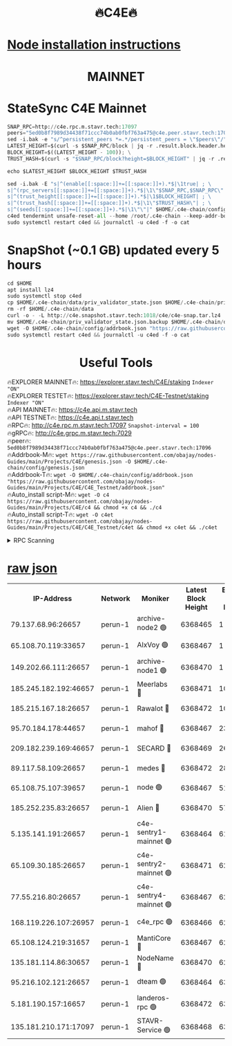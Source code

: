 <h1 align="center"> 🔥C4E🔥</h1>

[Node installation instructions](https://github.com/obajay/nodes-Guides/tree/main/Projects/C4E)
=

<h1 align="center"> MAINNET</h1>

# StateSync C4E Mainnet
```python
SNAP_RPC=http://c4e.rpc.m.stavr.tech:17097
peers="5ed0b8f7989d34438f71ccc74b0ab0fbf763a475@c4e.peer.stavr.tech:17096"
sed -i.bak -e "s/^persistent_peers *=.*/persistent_peers = \"$peers\"/" $HOME/.c4e-chain/config/config.toml
LATEST_HEIGHT=$(curl -s $SNAP_RPC/block | jq -r .result.block.header.height); \
BLOCK_HEIGHT=$((LATEST_HEIGHT - 100)); \
TRUST_HASH=$(curl -s "$SNAP_RPC/block?height=$BLOCK_HEIGHT" | jq -r .result.block_id.hash)

echo $LATEST_HEIGHT $BLOCK_HEIGHT $TRUST_HASH

sed -i.bak -E "s|^(enable[[:space:]]+=[[:space:]]+).*$|\1true| ; \
s|^(rpc_servers[[:space:]]+=[[:space:]]+).*$|\1\"$SNAP_RPC,$SNAP_RPC\"| ; \
s|^(trust_height[[:space:]]+=[[:space:]]+).*$|\1$BLOCK_HEIGHT| ; \
s|^(trust_hash[[:space:]]+=[[:space:]]+).*$|\1\"$TRUST_HASH\"| ; \
s|^(seeds[[:space:]]+=[[:space:]]+).*$|\1\"\"|" $HOME/.c4e-chain/config/config.toml
c4ed tendermint unsafe-reset-all --home /root/.c4e-chain --keep-addr-book
sudo systemctl restart c4ed && journalctl -u c4ed -f -o cat
```
# SnapShot (~0.1 GB) updated every 5 hours
```python
cd $HOME
apt install lz4
sudo systemctl stop c4ed
cp $HOME/.c4e-chain/data/priv_validator_state.json $HOME/.c4e-chain/priv_validator_state.json.backup
rm -rf $HOME/.c4e-chain/data
curl -o - -L http://c4e.snapshot.stavr.tech:1018/c4e/c4e-snap.tar.lz4 | lz4 -c -d - | tar -x -C $HOME/.c4e-chain --strip-components 2
mv $HOME/.c4e-chain/priv_validator_state.json.backup $HOME/.c4e-chain/data/priv_validator_state.json
wget -O $HOME/.c4e-chain/config/addrbook.json "https://raw.githubusercontent.com/obajay/nodes-Guides/main/Projects/C4E/addrbook.json"
sudo systemctl restart c4ed && journalctl -u c4ed -f -o cat
```
 <h1 align="center"> Useful Tools</h1>

🔥EXPLORER MAINNET🔥:  https://explorer.stavr.tech/C4E/staking            `Indexer "ON"` \
🔥EXPLORER TESTET🔥:   https://explorer.stavr.tech/C4E-Testnet/staking     `Indexer "ON"` \
🔥API MAINNET🔥:       https://c4e.api.m.stavr.tech \
🔥API TESTNET🔥:       https://c4e.api.t.stavr.tech \
🔥RPC🔥:               http://c4e.rpc.m.stavr.tech:17097                  `Snapshot-interval = 100` \
🔥gRPC🔥:              http://c4e.grpc.m.stavr.tech:7029 \
🔥peer🔥:              `5ed0b8f7989d34438f71ccc74b0ab0fbf763a475@c4e.peer.stavr.tech:17096` \
🔥Addrbook-M🔥:    ```wget https://raw.githubusercontent.com/obajay/nodes-Guides/main/Projects/C4E/genesis.json -O $HOME/.c4e-chain/config/genesis.json``` \
🔥Addrbook-T🔥:    ```wget -O $HOME/.c4e-chain/config/addrbook.json "https://raw.githubusercontent.com/obajay/nodes-Guides/main/Projects/C4E/C4E_Testnet/addrbook.json"``` \
🔥Auto_install script-M🔥: ```wget -O c4 https://raw.githubusercontent.com/obajay/nodes-Guides/main/Projects/C4E/c4 && chmod +x c4 && ./c4``` \
🔥Auto_install script-T🔥: ```wget -O c4et https://raw.githubusercontent.com/obajay/nodes-Guides/main/Projects/C4E/C4E_Testnet/c4et && chmod +x c4et && ./c4et```




<details>
<summary>RPC Scanning</summary>

<h2 align="center"> We scan nodes in real time every 4 hours. And we provide the final result of RPC endpoints.
We cannot influence the operation of these nodes in any way. </h2>


```python
If Voting Power is higher than 0 --> then the Node is a validator of the network and may be subject to attack and be a potential threat to the chain.
```
```python
We marked such validators with a red symbol
```

</details>

[raw json](https://rpc-check.c4e.stavr.tech/c4e/rpc-c4e-result.json)
=



<table><tr><th>IP-Address</th><th>Network</th><th>Moniker</th><th>Latest Block Height</th><th>Earliest Block Height</th><th>Catching Up</th><th>Tx Index</th><th>Voting Power</th><th>Scan Time</th></tr><tr><td>79.137.68.96:26657</td><td>perun-1</td><td>archive-node2 🟢</td><td>6368465</td><td>1</td><td>False</td><td>on</td><td>0</td><td>2023-12-20T10:20:26.433345282UTC</td></tr><tr><td>65.108.70.119:33657</td><td>perun-1</td><td>AlxVoy 🟢</td><td>6368467</td><td>1</td><td>False</td><td>on</td><td>0</td><td>2023-12-20T10:20:42.521528227UTC</td></tr><tr><td>149.202.66.111:26657</td><td>perun-1</td><td>archive-node1 🟢</td><td>6368470</td><td>1</td><td>False</td><td>on</td><td>0</td><td>2023-12-20T10:20:58.288774656UTC</td></tr><tr><td>185.245.182.192:46657</td><td>perun-1</td><td>Meerlabs 🔴</td><td>6368471</td><td>1051501</td><td>False</td><td>on</td><td>493550</td><td>2023-12-20T10:21:03.831224728UTC</td></tr><tr><td>185.215.167.18:26657</td><td>perun-1</td><td>Rawalot 🔴</td><td>6368472</td><td>1090501</td><td>False</td><td>on</td><td>579034</td><td>2023-12-20T10:21:15.080558449UTC</td></tr><tr><td>95.70.184.178:44657</td><td>perun-1</td><td>mahof 🔴</td><td>6368467</td><td>2342001</td><td>False</td><td>off</td><td>1357006</td><td>2023-12-20T10:20:41.807486315UTC</td></tr><tr><td>209.182.239.169:46657</td><td>perun-1</td><td>SECARD 🔴</td><td>6368469</td><td>2616101</td><td>False</td><td>off</td><td>675729</td><td>2023-12-20T10:20:55.860603828UTC</td></tr><tr><td>89.117.58.109:26657</td><td>perun-1</td><td>medes 🔴</td><td>6368472</td><td>2826001</td><td>False</td><td>off</td><td>471345</td><td>2023-12-20T10:21:10.260487500UTC</td></tr><tr><td>65.108.75.107:39657</td><td>perun-1</td><td>node 🟢</td><td>6368467</td><td>5198801</td><td>False</td><td>on</td><td>0</td><td>2023-12-20T10:20:44.880482887UTC</td></tr><tr><td>185.252.235.83:26657</td><td>perun-1</td><td>Alien 🔴</td><td>6368470</td><td>5736001</td><td>False</td><td>on</td><td>380508</td><td>2023-12-20T10:20:58.949921105UTC</td></tr><tr><td>5.135.141.191:26657</td><td>perun-1</td><td>c4e-sentry1-mainnet 🟢</td><td>6368464</td><td>6198001</td><td>False</td><td>on</td><td>0</td><td>2023-12-20T10:20:25.768338940UTC</td></tr><tr><td>65.109.30.185:26657</td><td>perun-1</td><td>c4e-sentry2-mainnet 🟢</td><td>6368471</td><td>6238301</td><td>False</td><td>on</td><td>0</td><td>2023-12-20T10:21:03.446599600UTC</td></tr><tr><td>77.55.216.80:26657</td><td>perun-1</td><td>c4e-sentry4-mainnet 🟢</td><td>6368467</td><td>6241001</td><td>False</td><td>on</td><td>0</td><td>2023-12-20T10:20:42.169661977UTC</td></tr><tr><td>168.119.226.107:26957</td><td>perun-1</td><td>c4e_rpc 🟢</td><td>6368466</td><td>6268466</td><td>False</td><td>on</td><td>0</td><td>2023-12-20T10:20:34.866014097UTC</td></tr><tr><td>65.108.124.219:31657</td><td>perun-1</td><td>MantiCore 🔴</td><td>6368467</td><td>6268467</td><td>False</td><td>off</td><td>837689</td><td>2023-12-20T10:20:41.333545272UTC</td></tr><tr><td>135.181.114.86:30657</td><td>perun-1</td><td>NodeName 🔴</td><td>6368470</td><td>6284301</td><td>False</td><td>off</td><td>333717</td><td>2023-12-20T10:20:58.636613362UTC</td></tr><tr><td>95.216.102.121:26657</td><td>perun-1</td><td>dteam 🟢</td><td>6368464</td><td>6354001</td><td>False</td><td>on</td><td>0</td><td>2023-12-20T10:20:26.096340750UTC</td></tr><tr><td>5.181.190.157:16657</td><td>perun-1</td><td>landeros-rpc 🟢</td><td>6368472</td><td>6364001</td><td>False</td><td>on</td><td>0</td><td>2023-12-20T10:21:14.741270618UTC</td></tr><tr><td>135.181.210.171:17097</td><td>perun-1</td><td>STAVR-Service 🟢</td><td>6368468</td><td>6366001</td><td>False</td><td>on</td><td>0</td><td>2023-12-20T10:20:47.330230331UTC</td></tr></table>
